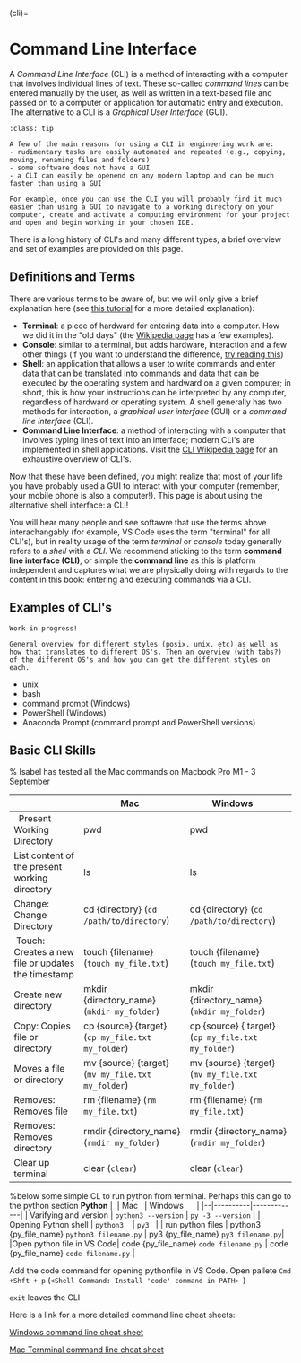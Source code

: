 (cli)=
# Command Line Interface

A _Command Line Interface_ (CLI) is a method of interacting with a computer that involves individual lines of text. These so-called _command lines_ can be entered manually by the user, as well as written in a text-based file and passed on to a computer or application for automatic entry and execution. The alternative to a CLI is a _Graphical User Interface_ (GUI).

```{admonition} Why use a CLI?
:class: tip

A few of the main reasons for using a CLI in engineering work are:
- rudimentary tasks are easily automated and repeated (e.g., copying, moving, renaming files and folders)
- some software does not have a GUI
- a CLI can easily be openend on any modern laptop and can be much faster than using a GUI

For example, once you can use the CLI you will probably find it much easier than using a GUI to navigate to a working directory on your computer, create and activate a computing environment for your project and open and begin working in your chosen IDE.
```

There is a long history of CLI's and many different types; a brief overview and set of examples are provided on this page.

## Definitions and Terms

There are various terms to be aware of, but we will only give a brief explanation here (see [this tutorial](https://www.tutorialspoint.com/difference-between-terminal-console-shell-and-command-line#:~:text=To%20summarize%2C%20a%20terminal%20is,textual%20commands%20into%20the%20shell.) for a more detailed explanation):

- **Terminal**: a piece of hardward for entering data into a computer. How we did it in the "old days" (the [Wikipedia page](https://en.wikipedia.org/wiki/Computer_terminal) has a few examples).
- **Console**: similar to a terminal, but adds hardware, interaction and a few other things (if you want to understand the difference, [try reading this](https://en.wikipedia.org/wiki/Computer_terminal#System_console))
- **Shell**: an application that allows a user to write commands and enter data that can be translated into commands and data that can be executed by the operating system  and hardward on a given computer; in short, this is how your instructions can be interpreted by any computer, regardless of hardward or operating system. A shell generally has two methods for interaction, a _graphical user interface_ (GUI) or a _command line interface_ (CLI).
- **Command Line Interface**: a method of interacting with a computer that involves typing lines of text into an interface; modern CLI's are implemented in shell applications. Visit the [CLI Wikipedia page](https://en.wikipedia.org/wiki/Command-line_interface) for an exhaustive overview of CLI's.

Now that these have been defined, you might realize that most of your life you have probably used a GUI to interact with your computer (remember, your mobile phone is also a computer!). This page is about using the alternative shell interface: a CLI!

You will hear many people and see softawre that use the terms above interachangably (for example, VS Code uses the term "terminal" for all CLI's), but in reality usage of the term _terminal_ or _console_ today generally refers to a _shell_ with a _CLI._ We recommend sticking to the term **command line interface (CLI)**, or simple the **command line** as this is platform independent and captures what we are physically doing with regards to the content in this book: entering and executing commands via a CLI.

## Examples of CLI's

```{warning}
Work in progress!

General overview for different styles (posix, unix, etc) as well as how that translates to different OS's. Then an overview (with tabs?) of the different OS's and how you can get the different styles on each.
```

- unix
- bash
- command prompt (Windows)
- PowerShell (Windows)
- Anaconda Prompt (command prompt and PowerShell versions)

## Basic CLI Skills

% Isabel has tested all the Mac commands on Macbook Pro M1 - 3 September

|  | Mac   | Windows      |
|--|----------|-------------|
|    Present Working Directory  | pwd      | pwd |
| List content of the present working directory | ls        |  ls   |
| Change: Change Directory | cd {directory} (`cd /path/to/directory`) | cd {directory} (`cd /path/to/directory`)  |
|   Touch: Creates a new file or updates the timestamp  | touch {filename} (`touch my_file.txt`) | touch {filename} (`touch my_file.txt`)|
| Create new directory  | mkdir {directory_name} (`mkdir my_folder`)  | mkdir {directory_name} (`mkdir my_folder`)   |
| Copy: Copies file or directory | cp {source} {target} (`cp my_file.txt my_folder`)| cp {source}  { target} (`cp my_file.txt my_folder`)|
| Moves a file or directory| mv {source} {target} (`mv my_file.txt my_folder`)| mv {source} {target} (`mv my_file.txt my_folder`)|
| Removes: Removes file |  rm {filename} (`rm my_file.txt`) |  rm {filename} (`rm my_file.txt`)|
| Removes: Removes directory|  rmdir {directory_name} (`rmdir my_folder`) |  rmdir {directory_name}  (`rmdir my_folder`) |
| Clear up terminal | clear (`clear`) | clear (`clear`) |

%below some simple CL to run python from terminal. Perhaps this can go to the python section
**Python**
|  | Mac   | Windows      |
|--|----------|-------------|
|  Varifying and version  | `python3 --version` | `py -3 --version` |
| Opening Python shell | `python3`    |  `py3`   |
| run python files | python3 {py_file_name} `python3 filename.py` | py3 {py_file_name} `py3 filename.py`|
|Open python file in VS Code| code {py_file_name} `code filename.py` | code {py_file_name} `code filename.py` |

Add the code command for opening pythonfile in VS Code. Open pallete `Cmd +Shft + p`  (`<Shell Command: Install 'code' command in PATH> `)

`exit` leaves the CLI

Here is a link for a more detailed command line cheat sheets:

[Windows command line cheat sheet](https://gist.github.com/hofmannsven/8392477) 

[Mac Ternminal command line cheat sheet](https://github.com/0nn0/terminal-mac-cheatsheet)